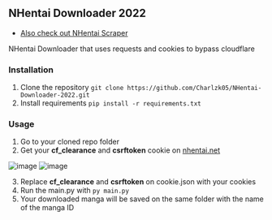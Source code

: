 ## NHentai Downloader 2022
- [Also check out NHentai Scraper](https://github.com/Charlzk05/NHentai-Scraper-2022)

NHentai Downloader that uses requests and cookies to bypass cloudflare

### Installation
1. Clone the repository ``git clone https://github.com/Charlzk05/NHentai-Downloader-2022.git``
2. Install requirements ``pip install -r requirements.txt``

### Usage
1. Go to your cloned repo folder
2. Get your **cf_clearance** and **csrftoken** cookie on [nhentai.net](https://nhentai.net/)

  ![image](https://user-images.githubusercontent.com/104715127/193413180-2271c533-4964-4969-bbbe-3afd71e9a623.png)
  ![image](https://user-images.githubusercontent.com/104715127/193413192-3ee30ce7-62f9-47ed-a49e-59c23fd17c39.png)

3. Replace **cf_clearance** and **csrftoken** on cookie.json with your cookies
4. Run the main.py with ``py main.py``
5. Your downloaded manga will be saved on the same folder with the name of the manga ID
